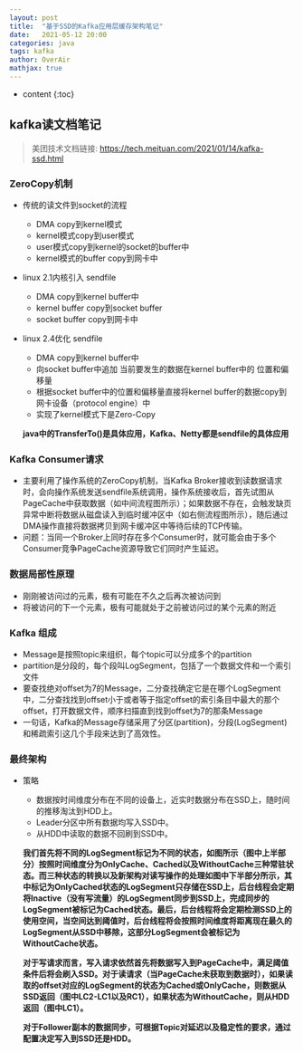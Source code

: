 ```yaml
---
layout: post
title:  "基于SSD的Kafka应用层缓存架构笔记"
date:   2021-05-12 20:00
categories: java
tags: kafka
author: OverAir
mathjax: true
---
```

* content
{:toc}

## kafka读文档笔记
> 美团技术文档链接: https://tech.meituan.com/2021/01/14/kafka-ssd.html 

### ZeroCopy机制

- 传统的读文件到socket的流程
    - DMA copy到kernel模式
    - kernel模式copy到user模式
    - user模式copy到kernel的socket的buffer中
    - kernel模式的buffer copy到网卡中

- linux 2.1内核引入 sendfile
    - DMA copy到kernel buffer中
    - kernel buffer copy到socket buffer
    - socket buffer copy到网卡中
- linux 2.4优化 sendfile
    - DMA copy到kernel buffer中
    - 向socket buffer中追加 当前要发生的数据在kernel buffer中的 位置和偏移量
    - 根据socket buffer中的位置和偏移量直接将kernel buffer的数据copy到网卡设备（protocol engine）中   
    - 实现了kernel模式下是Zero-Copy

    **java中的TransferTo()是具体应用，Kafka、Netty都是sendfile的具体应用** 

### Kafka Consumer请求
- 主要利用了操作系统的ZeroCopy机制，当Kafka Broker接收到读数据请求时，会向操作系统发送sendfile系统调用，操作系统接收后，首先试图从PageCache中获取数据（如中间流程图所示）；如果数据不存在，会触发缺页异常中断将数据从磁盘读入到临时缓冲区中（如右侧流程图所示），随后通过DMA操作直接将数据拷贝到网卡缓冲区中等待后续的TCP传输。
- 问题：当同一个Broker上同时存在多个Consumer时，就可能会由于多个Consumer竞争PageCache资源导致它们同时产生延迟。

### 数据局部性原理
- 刚刚被访问过的元素，极有可能在不久之后再次被访问到
- 将被访问的下一个元素，极有可能就处于之前被访问过的某个元素的附近

### Kafka 组成
- Message是按照topic来组织，每个topic可以分成多个的partition
- partition是分段的，每个段叫LogSegment，包括了一个数据文件和一个索引文件
- 要查找绝对offset为7的Message，二分查找确定它是在哪个LogSegment中，二分查找找到offset小于或者等于指定offset的索引条目中最大的那个offset，打开数据文件，顺序扫描直到找到offset为7的那条Message
- 一句话，Kafka的Message存储采用了分区(partition)，分段(LogSegment)和稀疏索引这几个手段来达到了高效性。

### 最终架构
- 策略
    - 数据按时间维度分布在不同的设备上，近实时数据分布在SSD上，随时间的推移淘汰到HDD上。
    - Leader分区中所有数据均写入SSD中。
    - 从HDD中读取的数据不回刷到SSD中。
 
    **我们首先将不同的LogSegment标记为不同的状态，如图所示（图中上半部分）按照时间维度分为OnlyCache、Cached以及WithoutCache三种常驻状态。而三种状态的转换以及新架构对读写操作的处理如图中下半部分所示，其中标记为OnlyCached状态的LogSegment只存储在SSD上，后台线程会定期将Inactive（没有写流量）的LogSegment同步到SSD上，完成同步的LogSegment被标记为Cached状态。最后，后台线程将会定期检测SSD上的使用空间，当空间达到阈值时，后台线程将会按照时间维度将距离现在最久的LogSegment从SSD中移除，这部分LogSegment会被标记为WithoutCache状态。**

    **对于写请求而言，写入请求依然首先将数据写入到PageCache中，满足阈值条件后将会刷入SSD。对于读请求（当PageCache未获取到数据时），如果读取的offset对应的LogSegment的状态为Cached或OnlyCache，则数据从SSD返回（图中LC2-LC1以及RC1），如果状态为WithoutCache，则从HDD返回（图中LC1）。**

    **对于Follower副本的数据同步，可根据Topic对延迟以及稳定性的要求，通过配置决定写入到SSD还是HDD。**